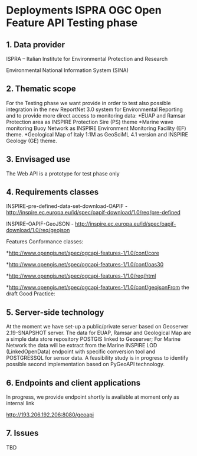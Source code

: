 # Deployments ISPRA OGC Open Feature API Testing phase

## 1. Data provider

ISPRA – Italian Institute for Environmental Protection and Research

Environmental National Information System (SINA)

## 2. Thematic scope

For the Testing phase we want provide in order to test also possible integration in the new ReportNet 3.0 system for Environmental Reporting and to provide more direct access to monitoring data: 
*EUAP and Ramsar Protection area as INSPIRE Protection Sire (PS) theme 
*Marine wave monitoring Buoy Network as INSPIRE Environment Monitoring Facility (EF) theme.
*Geological Map of Italy 1:1M as GeoSciML 4.1 version and INSPIRE Geology (GE) theme.

## 3. Envisaged use

The Web API is a prototype for test phase only

## 4. Requirements classes

INSPIRE-pre-defined-data-set-download-OAPIF - http://inspire.ec.europa.eu/id/spec/oapif-download/1.0/req/pre-defined

INSPIRE-OAPIF-GeoJSON - http://inspire.ec.europa.eu/id/spec/oapif-download/1.0/req/geojson

Features Conformance classes:

*http://www.opengis.net/spec/ogcapi-features-1/1.0/conf/core

*http://www.opengis.net/spec/ogcapi-features-1/1.0/conf/oas30

*http://www.opengis.net/spec/ogcapi-features-1/1.0/req/html

*http://www.opengis.net/spec/ogcapi-features-1/1.0/conf/geojsonFrom the draft Good Practice:

## 5. Server-side technology

At the moment we have set-up a public/private server based on Geoserver 2.19-SNAPSHOT server.
The data for EUAP, Ramsar and Geological Map are a simple data store repository POSTGIS linked to Geoserver;
For Marine Network the data will be extract from the Marine INSPIRE LOD (LinkedOpenData) endpoint with specific conversion tool and POSTGRESSQL for sensor data.
A feasibility study is in progress to identify possible second implementation based on PyGeoAPI technology.

## 6. Endpoints and client applications

In progress, we provide endpoint shortly is available at moment only as internal link

http://193.206.192.206:8080/geoapi

## 7. Issues

TBD
